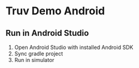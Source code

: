 # Truv Demo Android

## Run in Android Studio

1. Open Android Studio with installed Android SDK 
2. Sync gradle project
3. Run in simulator